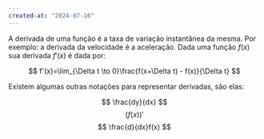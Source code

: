 ```yaml
---
created-at: "2024-07-16"
---
```


A derivada de uma função é a taxa de variação instantânea da mesma. Por exemplo: a derivada da velocidade é a aceleração. Dada uma função $f(x)$ sua derivada $f'(x)$ é dada por:

$$
f'(x)=\lim_{\Delta t \to 0}\frac{f(x+\Delta t) - f(x)}{\Delta t}
$$

Existem algumas outras notações para representar derivadas, são elas:

$$
\frac{dy}{dx}
$$
$$
(f(x))'
$$
$$
\frac{d}{dx}f(x)
$$
